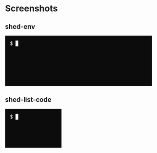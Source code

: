 # Screenshots

## shed-env

![shed-env](shed-env.gif "shed-env")

## shed-list-code

![shed-list-code](shed-list-code.gif "shed-list-code")

